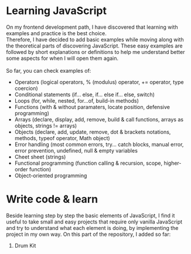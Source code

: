 # Learning JavaScript

On my frontend development path, I have discovered that learning with examples and practice is the best choice. <br>
Therefore, I have decided to add basic examples while moving along with the theoretical parts of discovering JavaScript. These easy examples are followed by short explanations or definitions to help me understand better some aspects for when I will open them again. <br><br>
So far, you can check examples of:
<ul>
  <li>Operators (logical operators, % (modulus) operator, += operator, type coercion)</li>
  <li>Conditional statements (if... else, if... else if... else, switch)</li>
  <li>Loops (for, while, nested, for...of, build-in methods)</li>
  <li>Functions (with & without paramaters, locate position, defensive programming)</li>
  <li>Arrays (declare, display, add, remove, build & call functions, arrays as objects, strings != arrays)</li>
  <li>Objects (declare, add, update, remove, dot & brackets notations, methods, typeof operator, Math object)</li>
  <li>Error handling (most common errors, try... catch blocks, manual error, error prevention, undefined, null & empty variables</li>
  <li>Cheet sheet (strings)</li>
  <li>Functional programming (function calling & recursion, scope, higher-order function)</li>
  <li>Object-oriented programming</li>
</ul>
  
  
  
  # Write code & learn
  
  Beside learning step by step the basic elements of JavaScript, I find it useful to take small and easy projects that require only vanilla JavaScript and try to understand what each element is doing, by implementing the project in my own way.
  On this part of the repository, I added so far:
  <ol>
    <li>Drum Kit</li>
  </ol>
